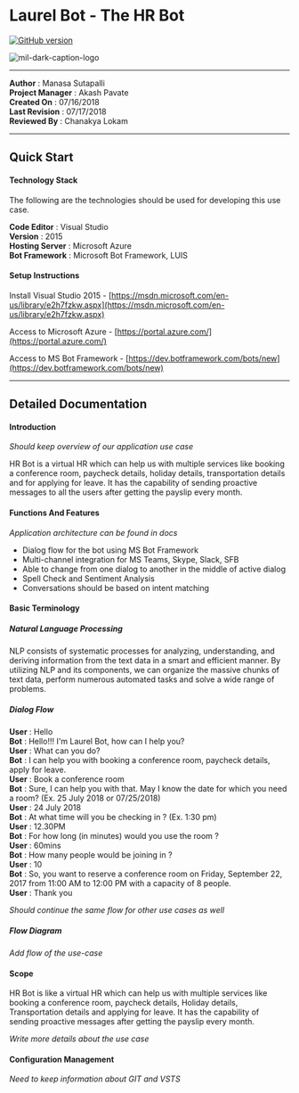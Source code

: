 

# Laurel Bot - The HR Bot
[![GitHub version](https://badge.fury.io/gh/boennemann%2Fbadges.svg)](http://badge.fury.io/gh/boennemann%2Fbadges)

![mil-dark-caption-logo](https://user-images.githubusercontent.com/25320466/42839454-c7b069ce-89d1-11e8-9103-3765bcd251ed.png)

---
**Author** : Manasa Sutapalli\
**Project Manager** : Akash Pavate\
**Created On** : 07/16/2018\
**Last Revision** : 07/17/2018\
**Reviewed By** : Chanakya Lokam

---
## Quick Start

#### Technology Stack

The following are the technologies should be used for developing this use case. 

**Code Editor** : Visual Studio\
**Version** : 2015\
**Hosting Server** : Microsoft Azure\
**Bot Framework** : Microsoft Bot Framework, LUIS

#### Setup Instructions
Install Visual Studio 2015 - [https://msdn.microsoft.com/en-us/library/e2h7fzkw.aspx](https://msdn.microsoft.com/en-us/library/e2h7fzkw.aspx)

Access to Microsoft Azure - [https://portal.azure.com/](https://portal.azure.com/)

Access to MS Bot Framework - [https://dev.botframework.com/bots/new](https://dev.botframework.com/bots/new)

---
## Detailed Documentation

#### Introduction
*Should keep overview of our application use case*

HR Bot is a virtual HR which can help us with multiple services like booking a conference room, paycheck details, holiday details, transportation details and for applying for leave. It has the capability of sending proactive messages to all the users after getting the payslip every month. 

#### Functions And Features
*Application architecture can be found in docs*

- Dialog flow for the bot using MS Bot Framework
- Multi-channel integration for MS Teams, Skype, Slack, SFB
- Able to change from one dialog to another in the middle of active dialog
- Spell Check and Sentiment Analysis
- Conversations should be based on intent matching

#### Basic Terminology
##### Natural Language Processing
NLP consists of systematic processes for analyzing, understanding, and deriving information from the text data in a smart and efficient manner. By utilizing NLP and its components, we can organize the massive chunks of text data, perform numerous automated tasks and solve a wide range of problems.
 
##### Dialog Flow
**User** : Hello\
**Bot** : Hello!!! I'm Laurel Bot, how can I help you?\
**User** : What can you do?\
**Bot** : I can help you with booking a conference room, paycheck details, apply for leave.\
**User** : Book a conference room\
**Bot** : Sure, I can help you with that. May I know the date for which you need a room? (Ex. 25 July 2018 or 07/25/2018)\
**User** :  24 July 2018\
**Bot** : At what time will you be checking in ? (Ex. 1:30 pm)\
**User** : 12.30PM\
**Bot** : For how long (in minutes) would you use the room ?\
**User** : 60mins\
**Bot** : How many people would be joining in ?\
**User** : 10\
**Bot** : So, you want to reserve a conference room on Friday, September 22, 2017 from 11:00 AM to 12:00 PM with a capacity of 8 people.\
**User** : Thank you

*Should continue the same flow for other use cases as well*

##### Flow Diagram

*Add flow of the use-case*

#### Scope
HR Bot is like a virtual HR which can help us with multiple services like booking a conference room, paycheck details, Holiday details, Transportation details and applying for leave. It has the capability of sending proactive messages after getting the payslip every month. 

*Write more details about the use case*

#### Configuration Management

*Need to keep information about GIT and VSTS*
